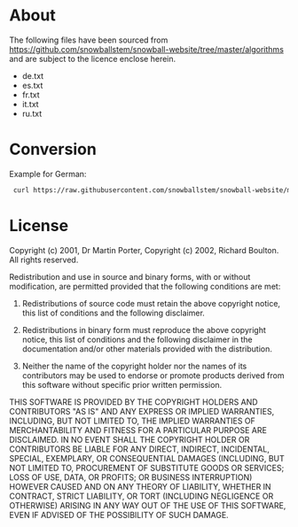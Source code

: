 # About
The following files have been sourced from https://github.com/snowballstem/snowball-website/tree/master/algorithms and are subject to the licence enclose herein.
* de.txt
* es.txt
* fr.txt
* it.txt
* ru.txt

# Conversion
Example for German:
```bash
 curl https://raw.githubusercontent.com/snowballstem/snowball-website/master/algorithms/german/stop.txt |  sed 's/^\([^ ]*\).*/\1/g' | grep -v '^$' | head -c -1 | sort > de.txt
 ```


# License
Copyright (c) 2001, Dr Martin Porter,
Copyright (c) 2002, Richard Boulton.
All rights reserved.

Redistribution and use in source and binary forms, with or without modification, are permitted provided that the following conditions are met:

1. Redistributions of source code must retain the above copyright notice, this list of conditions and the following disclaimer.

2. Redistributions in binary form must reproduce the above copyright notice, this list of conditions and the following disclaimer in the documentation and/or other materials provided with the distribution.

3. Neither the name of the copyright holder nor the names of its contributors may be used to endorse or promote products derived from this software without specific prior written permission.

THIS SOFTWARE IS PROVIDED BY THE COPYRIGHT HOLDERS AND CONTRIBUTORS "AS IS" AND ANY EXPRESS OR IMPLIED WARRANTIES, INCLUDING, BUT NOT LIMITED TO, THE IMPLIED WARRANTIES OF MERCHANTABILITY AND FITNESS FOR A PARTICULAR PURPOSE ARE DISCLAIMED. IN NO EVENT SHALL THE COPYRIGHT HOLDER OR CONTRIBUTORS BE LIABLE FOR ANY DIRECT, INDIRECT, INCIDENTAL, SPECIAL, EXEMPLARY, OR CONSEQUENTIAL DAMAGES (INCLUDING, BUT NOT LIMITED TO, PROCUREMENT OF SUBSTITUTE GOODS OR SERVICES; LOSS OF USE, DATA, OR PROFITS; OR BUSINESS INTERRUPTION) HOWEVER CAUSED AND ON ANY THEORY OF LIABILITY, WHETHER IN CONTRACT, STRICT LIABILITY, OR TORT (INCLUDING NEGLIGENCE OR OTHERWISE) ARISING IN ANY WAY OUT OF THE USE OF THIS SOFTWARE, EVEN IF ADVISED OF THE POSSIBILITY OF SUCH DAMAGE.
